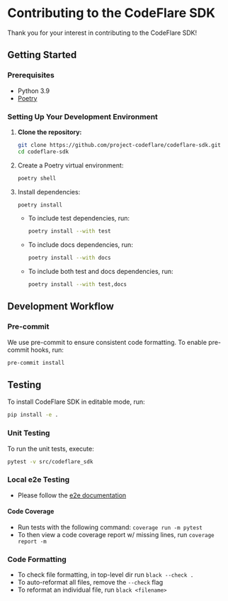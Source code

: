 # Contributing to the CodeFlare SDK

Thank you for your interest in contributing to the CodeFlare SDK!

## Getting Started

### Prerequisites

- Python 3.9
- [Poetry](https://python-poetry.org/)

### Setting Up Your Development Environment

1. **Clone the repository:**

   ```sh
   git clone https://github.com/project-codeflare/codeflare-sdk.git
   cd codeflare-sdk
   ```

2. Create a Poetry virtual environment:

   ```sh
   poetry shell
   ```

3. Install dependencies:

   ```sh
   poetry install
   ```

    - To include test dependencies, run:

      ```sh
      poetry install --with test
      ```

    - To include docs dependencies, run:

      ```sh
      poetry install --with docs
      ```

    - To include both test and docs dependencies, run:

      ```sh
      poetry install --with test,docs
      ```

## Development Workflow

### Pre-commit

We use pre-commit to ensure consistent code formatting. To enable pre-commit hooks, run:

```sh
pre-commit install
```

## Testing

To install CodeFlare SDK in editable mode, run:

```sh
pip install -e .
```

### Unit Testing

To run the unit tests, execute:

```sh
pytest -v src/codeflare_sdk
```

### Local e2e Testing

- Please follow the [e2e documentation](https://github.com/project-codeflare/codeflare-sdk/blob/main/docs/sphinx/user-docs/e2e.rst)

#### Code Coverage

- Run tests with the following command: `coverage run -m pytest`
- To then view a code coverage report w/ missing lines, run `coverage report -m`

### Code Formatting

- To check file formatting, in top-level dir run `black --check .`
- To auto-reformat all files, remove the `--check` flag
- To reformat an individual file, run `black <filename>`
